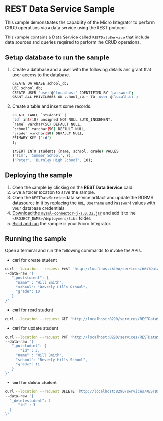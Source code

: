 # REST Data Service Sample

This sample demonstrates the capability of the Micro Integrator to perform CRUD operations via a data service using the REST protocol.

This sample contains a Data Service called `RESTDataService` that include data sources and queries required to perform the CRUD operations.

## Setup database to run the sample

1. Create a database and a user with the following details and grant that user access to the database.

    ```bash
    CREATE DATABASE school_db;
    USE school_db;
    CREATE USER 'user'@'localhost' IDENTIFIED BY 'password';
    GRANT ALL PRIVILEGES ON school_db.* TO 'user'@'localhost';
    ```

2. Create a table and insert some records.

    ```bash
    CREATE TABLE `students` (
    `id` int(10) unsigned NOT NULL AUTO_INCREMENT,
    `name` varchar(50) DEFAULT NULL,
    `school` varchar(50) DEFAULT NULL,
    `grade` varchar(50) DEFAULT NULL,
    PRIMARY KEY (`id`)
    );
    ```

    ```bash
    INSERT INTO students (name, school, grade) VALUES
    ('Tim', 'Summer School', 7),
    ('Peter', 'Burnley High School', 10);
    ```

## Deploying the sample

1. Open the sample by clicking on the **REST Data Service** card.
2. Give a folder location to save the sample.
3. Open the `RESTDataService` data service artifact and update the RDBMS datasource in it by replacing the `URL`, `Username` and `Password` values with your database credentials.
4. [Download the `mysql-connector-j-8.0.32.jar`](https://mvnrepository.com/artifact/com.mysql/mysql-connector-j/8.0.32) and add it to the `<PROJECT_NAME>/deployment/libs` folder.
5. [Build and run]({{base_path}}/develop/deploy-artifacts#build-and-run) the sample in your Micro Integrator.

## Running the sample

Open a terminal and run the following commands to invoke the APIs.

   - curl for create student

   ```bash
   curl --location --request POST 'http://localhost:8290/services/RESTDataService/student' --header 'Content-Type: application/json' \
   --data-raw '{
      "_poststudent": {
        "name" : "Will Smith",
        "school": "Beverly Hills School",
        "grade": 10
      }
   }'
   ```

   - curl for read student

   ```bash
   curl --location --request GET 'http://localhost:8290/services/RESTDataService/student'
   ```

   - curl for update student

   ```bash
   curl --location --request PUT 'http://localhost:8290/services/RESTDataService/student' --header 'Content-Type: application/json' \
   --data-raw '{
      "_putstudent": {
          "id" : 3,
        "name" : "Will Smith",
        "school": "Beverly Hills School",
        "grade": 11
      }
   }'
   ```

   - curl for delete student

   ```bash
   curl --location --request DELETE 'http://localhost:8290/services/RESTDataService/student' --header 'Content-Type: application/json' \
   --data-raw '{
     "_deletestudent": {
         "id" : 3
     }
   }'
   ```
